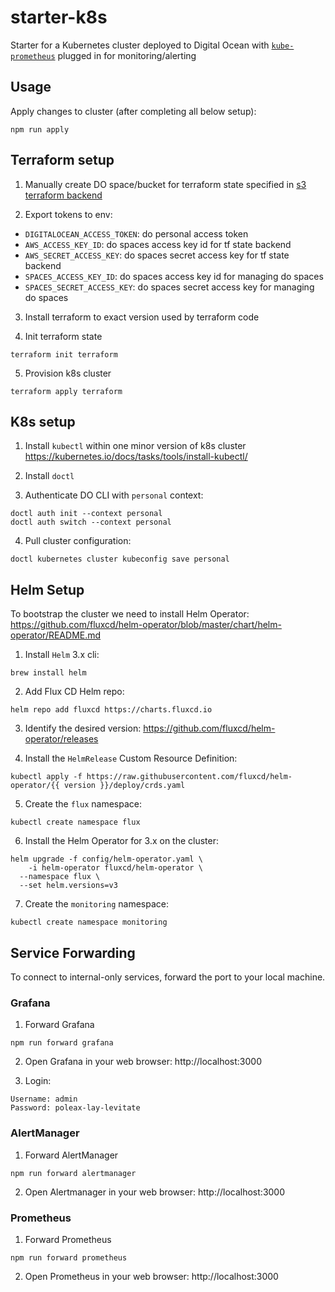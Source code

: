# starter-k8s

Starter for a Kubernetes cluster deployed to Digital Ocean with
 [`kube-prometheus`](https://github.com/prometheus-operator/kube-prometheus)
 plugged in for monitoring/alerting

## Usage

Apply changes to cluster (after completing all below setup):

```
npm run apply
```

## Terraform setup

1. Manually create DO space/bucket for terraform state specified in [s3 terraform backend](./terraform/versions.tf)

1. Export tokens to env:
  - `DIGITALOCEAN_ACCESS_TOKEN`: do personal access token
  - `AWS_ACCESS_KEY_ID`: do spaces access key id for tf state backend
  - `AWS_SECRET_ACCESS_KEY`: do spaces secret access key for tf state backend
  - `SPACES_ACCESS_KEY_ID`: do spaces access key id for managing do spaces
  - `SPACES_SECRET_ACCESS_KEY`: do spaces secret access key for managing do spaces

3. Install terraform to exact version used by terraform code

4. Init terraform state

```
terraform init terraform
```

5. Provision k8s cluster

```
terraform apply terraform
```

## K8s setup


1. Install `kubectl` within one minor version of k8s cluster
https://kubernetes.io/docs/tasks/tools/install-kubectl/

2. Install `doctl`

3. Authenticate DO CLI with `personal` context:

```
doctl auth init --context personal
doctl auth switch --context personal
```

4. Pull cluster configuration:

```
doctl kubernetes cluster kubeconfig save personal
```

## Helm Setup

To bootstrap the cluster we need to install Helm Operator:
https://github.com/fluxcd/helm-operator/blob/master/chart/helm-operator/README.md

1. Install `Helm` 3.x cli:

```
brew install helm
```

2. Add Flux CD Helm repo:

```
helm repo add fluxcd https://charts.fluxcd.io
```

3. Identify the desired version:
https://github.com/fluxcd/helm-operator/releases

4. Install the `HelmRelease` Custom Resource Definition:

```
kubectl apply -f https://raw.githubusercontent.com/fluxcd/helm-operator/{{ version }}/deploy/crds.yaml
```

5. Create the `flux` namespace:

```
kubectl create namespace flux
```

6. Install the Helm Operator for 3.x on the cluster:

```
helm upgrade -f config/helm-operator.yaml \
	-i helm-operator fluxcd/helm-operator \
  --namespace flux \
  --set helm.versions=v3
```

7. Create the `monitoring` namespace:

```
kubectl create namespace monitoring
```

## Service Forwarding

To connect to internal-only services, forward the port to your local machine.

### Grafana

1. Forward Grafana

```
npm run forward grafana
```

2. Open Grafana in your web browser: http://localhost:3000

3. Login:

```
Username: admin
Password: poleax-lay-levitate
```

### AlertManager

1. Forward AlertManager

```
npm run forward alertmanager
```

2. Open Alertmanager in your web browser: http://localhost:3000

### Prometheus

1. Forward Prometheus

```
npm run forward prometheus
```

2. Open Prometheus in your web browser: http://localhost:3000

